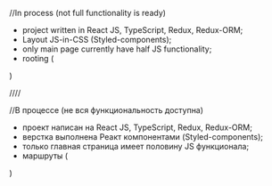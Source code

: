 //In process (not full functionality is ready)

- project written in React JS, TypeScript, Redux, Redux-ORM;
- Layout JS-in-CSS (Styled-components);
- only main page currently have half JS functionality;
- rooting (

)

////

//В процессе (не вся функциональность доступна)

- проект написан на React JS, TypeScript, Redux, Redux-ORM;
- верстка выполнена Реакт компонентами (Styled-components);
- только главная страница имеет половину JS функционала;
- маршруты (

)
